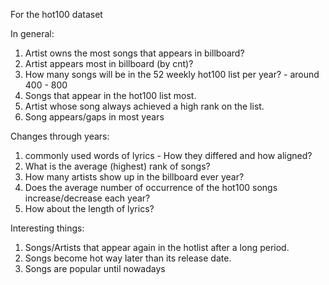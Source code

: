 For the hot100 dataset

In general:
1) Artist owns the most songs that appears in billboard?
2) Artist appears most in billboard (by cnt)?
3) How many songs will be in the 52 weekly hot100 list per year? - around 400 - 800
4) Songs that appear in the hot100 list most.
5) Artist whose song always achieved a high rank on the list.
6) Song appears/gaps in most years

Changes through years:
1) commonly used words of lyrics - How they differed and how aligned?
2) What is the average (highest) rank of songs?
3) How many artists show up in the billboard ever year?
4) Does the average number of occurrence of the hot100 songs increase/decrease each year?
5) How about the length of lyrics?

Interesting things:
1) Songs/Artists that appear again in the hotlist after a long period.
2) Songs become hot way later than its release date.
3) Songs are popular until nowadays
